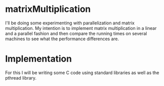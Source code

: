 # matrixMultiplication
I'll be doing some experimenting with parallelization and matrix 
multiplication. My intention is to implement matrix multiplication in a linear
and a parallel fashion and then compare the running times on several machines
to see what the performance differences are.

# Implementation
For this I will be writing some C code using standard libraries as well
as the pthread library.
